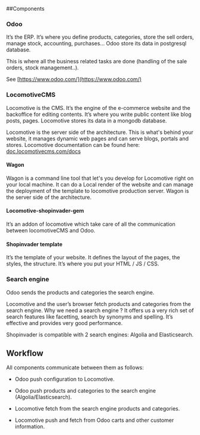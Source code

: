##Components


### Odoo

It’s the ERP. It’s where you define products, categories, store the sell orders, manage stock, accounting, purchases…
Odoo store its data in postgresql database.

This is where all the business related tasks are done (handling of the sale orders, 
stock management..).

See [https://www.odoo.com/](https://www.odoo.com/)



### LocomotiveCMS

Locomotive is the CMS. It’s the engine of the e-commerce website and the backoffice for editing contents. 
It’s where you write public content like blog posts, pages. Locomotive stores its data in a mongodb database.

Locomotive is the server side of the architecture. This is what's behind your website, it manages dynamic web pages and can serve 
blogs, portals and stores.
Locomotive documentation can be found here: [doc.locomotivecms.com/docs](https://doc.locomotivecms.com/docs)


#### Wagon

Wagon is a command line tool that let's you develop for Locomotive right on your local machine.
It can do a Local render of the website and can manage the deployment of the template to locomotive production server.
Wagon is the server side of the architecture.


#### Locomotive-shopinvader-gem

It’s an addon of locomotive which take care of all the communication between locomotiveCMS and Odoo.


#### Shopinvader template

It’s the template of your website. It defines the layout of the pages, the styles, the structure. 
It’s where you put your HTML / JS / CSS.


### Search engine

Odoo sends the products and categories the search engine.

Locomotive and the user’s browser fetch products and categories from the search engine.
Why we need a search engine ? It offers us a very rich set of search features like facetting, search by synonyms and spelling. It’s effective and provides very good performance.

Shopinvader is compatible with 2 search engines: Algolia and Elasticsearch.

## Workflow

All components communicate between them as follows:


- Odoo push configuration to Locomotive.

- Odoo push products and categories to the search engine (Algolia/Elasticsearch).

- Locomotive fetch from the search engine products and categories.

- Locomotive push and fetch from Odoo carts and other customer information.
